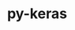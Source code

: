 ---
title: "py-keras"
layout: cache
categories: [package, develop-2024-11-10]
meta: {"versions": ["3.4.1", "3.6.0"], "compilers": ["apple-clang@=15.0.0", "gcc@=13.2.0"], "oss": ["ubuntu24.04", "ventura"], "platforms": ["darwin", "linux"], "targets": ["aarch64", "x86_64_v3"], "stacks": ["ml-darwin-aarch64-mps", "ml-linux-aarch64-cpu", "ml-linux-aarch64-cuda", "ml-linux-x86_64-cpu", "ml-linux-x86_64-cuda", "ml-linux-x86_64-rocm", "root"], "num_specs": 14, "num_specs_by_stack": {"ml-darwin-aarch64-mps": 1, "root": 14, "ml-linux-aarch64-cuda": 3, "ml-linux-aarch64-cpu": 3, "ml-linux-x86_64-rocm": 1, "ml-linux-x86_64-cpu": 3, "ml-linux-x86_64-cuda": 3}}
spec_details: [{"hash": "jvtiy7x5vqgtq56h5nifxg47qh3zu423", "compiler": "apple-clang@=15.0.0", "versions": ["3.6.0"], "os": "ventura", "platform": "darwin", "target": "aarch64", "variants": ["backend=torch", "build_system=python_pip"], "stacks": ["ml-darwin-aarch64-mps", "root"], "size": "-", "tarball": "https://binaries.spack.io/develop-2024-11-10/build_cache/darwin-ventura-aarch64/apple-clang-15.0.0/py-keras-3.6.0/darwin-ventura-aarch64-apple-clang-15.0.0-py-keras-3.6.0-jvtiy7x5vqgtq56h5nifxg47qh3zu423.spack"}, {"hash": "aup43mx5hqaatvi2npivnm6sa6zfrogx", "compiler": "gcc@=13.2.0", "versions": ["3.6.0"], "os": "ubuntu24.04", "platform": "linux", "target": "aarch64", "variants": ["backend=tensorflow", "build_system=python_pip"], "stacks": ["root", "ml-linux-aarch64-cuda"], "size": "-", "tarball": "https://binaries.spack.io/develop-2024-11-10/build_cache/linux-ubuntu24.04-aarch64/gcc-13.2.0/py-keras-3.6.0/linux-ubuntu24.04-aarch64-gcc-13.2.0-py-keras-3.6.0-aup43mx5hqaatvi2npivnm6sa6zfrogx.spack"}, {"hash": "bik4zbvlffxxxyflsg6qfznawetyzloz", "compiler": "gcc@=13.2.0", "versions": ["3.6.0"], "os": "ubuntu24.04", "platform": "linux", "target": "aarch64", "variants": ["backend=jax", "build_system=python_pip"], "stacks": ["root", "ml-linux-aarch64-cuda"], "size": "-", "tarball": "https://binaries.spack.io/develop-2024-11-10/build_cache/linux-ubuntu24.04-aarch64/gcc-13.2.0/py-keras-3.6.0/linux-ubuntu24.04-aarch64-gcc-13.2.0-py-keras-3.6.0-bik4zbvlffxxxyflsg6qfznawetyzloz.spack"}, {"hash": "dklzepmfrm7nn3jwjn45g5jhxl3ggoe5", "compiler": "gcc@=13.2.0", "versions": ["3.6.0"], "os": "ubuntu24.04", "platform": "linux", "target": "aarch64", "variants": ["backend=jax", "build_system=python_pip"], "stacks": ["ml-linux-aarch64-cpu", "root"], "size": "-", "tarball": "https://binaries.spack.io/develop-2024-11-10/build_cache/linux-ubuntu24.04-aarch64/gcc-13.2.0/py-keras-3.6.0/linux-ubuntu24.04-aarch64-gcc-13.2.0-py-keras-3.6.0-dklzepmfrm7nn3jwjn45g5jhxl3ggoe5.spack"}, {"hash": "ixo6j25lnmwyrnu5exizt4hy4pyihbim", "compiler": "gcc@=13.2.0", "versions": ["3.6.0"], "os": "ubuntu24.04", "platform": "linux", "target": "aarch64", "variants": ["backend=torch", "build_system=python_pip"], "stacks": ["ml-linux-aarch64-cpu", "root"], "size": "-", "tarball": "https://binaries.spack.io/develop-2024-11-10/build_cache/linux-ubuntu24.04-aarch64/gcc-13.2.0/py-keras-3.6.0/linux-ubuntu24.04-aarch64-gcc-13.2.0-py-keras-3.6.0-ixo6j25lnmwyrnu5exizt4hy4pyihbim.spack"}, {"hash": "owizy6upewz7eslckjkeclo7f5fpf5ei", "compiler": "gcc@=13.2.0", "versions": ["3.6.0"], "os": "ubuntu24.04", "platform": "linux", "target": "aarch64", "variants": ["backend=tensorflow", "build_system=python_pip"], "stacks": ["ml-linux-aarch64-cpu", "root"], "size": "-", "tarball": "https://binaries.spack.io/develop-2024-11-10/build_cache/linux-ubuntu24.04-aarch64/gcc-13.2.0/py-keras-3.6.0/linux-ubuntu24.04-aarch64-gcc-13.2.0-py-keras-3.6.0-owizy6upewz7eslckjkeclo7f5fpf5ei.spack"}, {"hash": "puu7mlyi4mhwjmz2o7x2dv3pagjaseoe", "compiler": "gcc@=13.2.0", "versions": ["3.6.0"], "os": "ubuntu24.04", "platform": "linux", "target": "aarch64", "variants": ["backend=torch", "build_system=python_pip"], "stacks": ["root", "ml-linux-aarch64-cuda"], "size": "-", "tarball": "https://binaries.spack.io/develop-2024-11-10/build_cache/linux-ubuntu24.04-aarch64/gcc-13.2.0/py-keras-3.6.0/linux-ubuntu24.04-aarch64-gcc-13.2.0-py-keras-3.6.0-puu7mlyi4mhwjmz2o7x2dv3pagjaseoe.spack"}, {"hash": "hmrhkm4wk3zrlb3pgbaeo2qgacgl3dqs", "compiler": "gcc@=13.2.0", "versions": ["3.4.1"], "os": "ubuntu24.04", "platform": "linux", "target": "x86_64_v3", "variants": ["backend=tensorflow", "build_system=python_pip"], "stacks": ["ml-linux-x86_64-rocm", "root"], "size": "-", "tarball": "https://binaries.spack.io/develop-2024-11-10/build_cache/linux-ubuntu24.04-x86_64_v3/gcc-13.2.0/py-keras-3.4.1/linux-ubuntu24.04-x86_64_v3-gcc-13.2.0-py-keras-3.4.1-hmrhkm4wk3zrlb3pgbaeo2qgacgl3dqs.spack"}, {"hash": "d5ydirmcyo6qsaoulu3rpsjfmxmehzxx", "compiler": "gcc@=13.2.0", "versions": ["3.6.0"], "os": "ubuntu24.04", "platform": "linux", "target": "x86_64_v3", "variants": ["backend=jax", "build_system=python_pip"], "stacks": ["ml-linux-x86_64-cpu", "root"], "size": "-", "tarball": "https://binaries.spack.io/develop-2024-11-10/build_cache/linux-ubuntu24.04-x86_64_v3/gcc-13.2.0/py-keras-3.6.0/linux-ubuntu24.04-x86_64_v3-gcc-13.2.0-py-keras-3.6.0-d5ydirmcyo6qsaoulu3rpsjfmxmehzxx.spack"}, {"hash": "ffvf4regra7onq5zcls25xc7dci7q2cj", "compiler": "gcc@=13.2.0", "versions": ["3.6.0"], "os": "ubuntu24.04", "platform": "linux", "target": "x86_64_v3", "variants": ["backend=torch", "build_system=python_pip"], "stacks": ["ml-linux-x86_64-cpu", "root"], "size": "-", "tarball": "https://binaries.spack.io/develop-2024-11-10/build_cache/linux-ubuntu24.04-x86_64_v3/gcc-13.2.0/py-keras-3.6.0/linux-ubuntu24.04-x86_64_v3-gcc-13.2.0-py-keras-3.6.0-ffvf4regra7onq5zcls25xc7dci7q2cj.spack"}, {"hash": "fpbvzpjoc7emoumye5vbp4i3wth3npbk", "compiler": "gcc@=13.2.0", "versions": ["3.6.0"], "os": "ubuntu24.04", "platform": "linux", "target": "x86_64_v3", "variants": ["backend=torch", "build_system=python_pip"], "stacks": ["ml-linux-x86_64-cuda", "root"], "size": "-", "tarball": "https://binaries.spack.io/develop-2024-11-10/build_cache/linux-ubuntu24.04-x86_64_v3/gcc-13.2.0/py-keras-3.6.0/linux-ubuntu24.04-x86_64_v3-gcc-13.2.0-py-keras-3.6.0-fpbvzpjoc7emoumye5vbp4i3wth3npbk.spack"}, {"hash": "ku5dwvhyq3xj4j4dikddyb4y6seej6rr", "compiler": "gcc@=13.2.0", "versions": ["3.6.0"], "os": "ubuntu24.04", "platform": "linux", "target": "x86_64_v3", "variants": ["backend=jax", "build_system=python_pip"], "stacks": ["ml-linux-x86_64-cuda", "root"], "size": "-", "tarball": "https://binaries.spack.io/develop-2024-11-10/build_cache/linux-ubuntu24.04-x86_64_v3/gcc-13.2.0/py-keras-3.6.0/linux-ubuntu24.04-x86_64_v3-gcc-13.2.0-py-keras-3.6.0-ku5dwvhyq3xj4j4dikddyb4y6seej6rr.spack"}, {"hash": "q7qclm4k2rp7qyzrlwq6kidivtfum5c4", "compiler": "gcc@=13.2.0", "versions": ["3.6.0"], "os": "ubuntu24.04", "platform": "linux", "target": "x86_64_v3", "variants": ["backend=tensorflow", "build_system=python_pip"], "stacks": ["ml-linux-x86_64-cuda", "root"], "size": "-", "tarball": "https://binaries.spack.io/develop-2024-11-10/build_cache/linux-ubuntu24.04-x86_64_v3/gcc-13.2.0/py-keras-3.6.0/linux-ubuntu24.04-x86_64_v3-gcc-13.2.0-py-keras-3.6.0-q7qclm4k2rp7qyzrlwq6kidivtfum5c4.spack"}, {"hash": "v2432upl6nzhmzwkbhydv4nwdr2qat5o", "compiler": "gcc@=13.2.0", "versions": ["3.6.0"], "os": "ubuntu24.04", "platform": "linux", "target": "x86_64_v3", "variants": ["backend=tensorflow", "build_system=python_pip"], "stacks": ["ml-linux-x86_64-cpu", "root"], "size": "-", "tarball": "https://binaries.spack.io/develop-2024-11-10/build_cache/linux-ubuntu24.04-x86_64_v3/gcc-13.2.0/py-keras-3.6.0/linux-ubuntu24.04-x86_64_v3-gcc-13.2.0-py-keras-3.6.0-v2432upl6nzhmzwkbhydv4nwdr2qat5o.spack"}]
---
